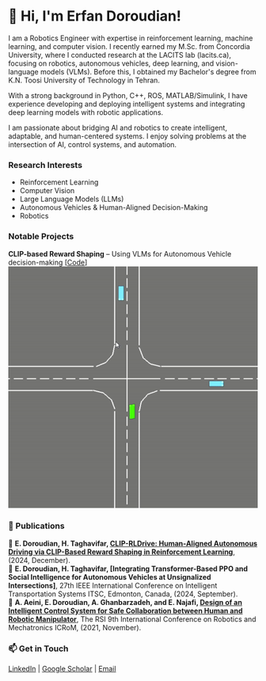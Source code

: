 # 👋 Hi, I'm Erfan Doroudian!
I am a Robotics Engineer with expertise in reinforcement learning, machine learning, and computer vision. I recently earned my M.Sc. from Concordia University, where I conducted research at the LACITS lab (lacits.ca), focusing on robotics, autonomous vehicles, deep learning, and vision-language models (VLMs). Before this, I obtained my Bachelor's degree from K.N. Toosi University of Technology in Tehran. 

With a strong background in Python, C++, ROS, MATLAB/Simulink, I have experience developing and deploying intelligent systems and integrating deep learning models with robotic applications.

I am passionate about bridging AI and robotics to create intelligent, adaptable, and human-centered systems. I enjoy solving problems at the intersection of AI, control systems, and automation.

### Research Interests
- Reinforcement Learning
- Computer Vision
- Large Language Models (LLMs)
- Autonomous Vehicles & Human-Aligned Decision-Making
- Robotics

### Notable Projects
 **CLIP-based Reward Shaping** – Using VLMs for Autonomous Vehicle decision-making [[Code](https://github.com/erfun77/CLIP-RLDrive)]  
 ![Bike Study](/img/CLIP-RLDrive.gif)

### 📄 Publications
📜 **E. Doroudian, H. Taghavifar, [CLIP-RLDrive: Human-Aligned Autonomous Driving via CLIP-Based Reward Shaping in Reinforcement Learning](https://arxiv.org/pdf/2412.16201)**, (2024, December).  
📜 **E. Doroudian, H. Taghavifar, [Integrating Transformer-Based PPO and Social Intelligence for Autonomous Vehicles at Unsignalized Intersections]**, 27th IEEE International Conference on Intelligent Transportation Systems ITSC, Edmonton, Canada, (2024, September).  
📜 **A. Aeini, E. Doroudian, A. Ghanbarzadeh, and E. Najafi, [Design of an Intelligent Control System for Safe Collaboration between Human and Robotic Manipulator](https://ieeexplore.ieee.org/document/9663503)**, The RSI 9th International Conference on Robotics and Mechatronics ICRoM, (2021, November).  

### 📫 Get in Touch
[LinkedIn](https://www.linkedin.com/in/erfandoroudian/) | [Google Scholar](https://scholar.google.ca/citations?user=8GWQ9_IAAAAJ&hl=en) | [Email](mailto:erfan.droudian@gmail.com)
